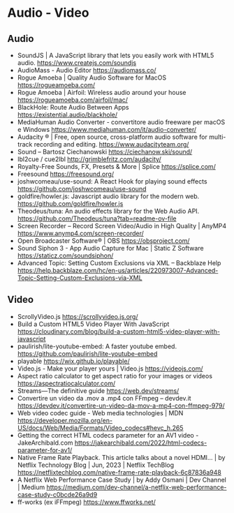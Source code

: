 # Audio - Video

## Audio
* SoundJS | A JavaScript library that lets you easily work with HTML5 audio. <https://www.createjs.com/soundjs>
* AudioMass - Audio Editor <https://audiomass.co/>
* Rogue Amoeba | Quality Audio Software for MacOS <https://rogueamoeba.com/>
* Rogue Amoeba | Airfoil: Wireless audio around your house <https://rogueamoeba.com/airfoil/mac/>
* BlackHole: Route Audio Between Apps <https://existential.audio/blackhole/>
* MediaHuman Audio Converter - convertitore audio freeware per macOS e Windows <https://www.mediahuman.com/it/audio-converter/>
* Audacity ® | Free, open source, cross-platform audio software for multi-track recording and editing. <https://www.audacityteam.org/>
* Sound – Bartosz Ciechanowski <https://ciechanow.ski/sound/>
* lbl2cue / cue2lbl <http://grimblefritz.com/audacity/>
* Royalty-Free Sounds, FX, Presets & More | Splice <https://splice.com/>
* Freesound <https://freesound.org/>
* joshwcomeau/use-sound: A React Hook for playing sound effects <https://github.com/joshwcomeau/use-sound>
* goldfire/howler.js: Javascript audio library for the modern web. <https://github.com/goldfire/howler.js>
* Theodeus/tuna: An audio effects library for the Web Audio API. <https://github.com/Theodeus/tuna?tab=readme-ov-file>
* Screen Recorder – Record Screen Video/Audio in High Quality | AnyMP4 <https://www.anymp4.com/screen-recorder/>
* Open Broadcaster Software®️ | OBS <https://obsproject.com/>
* Sound Siphon 3 - App Audio Capture for Mac | Static Z Software <https://staticz.com/soundsiphon/>
* Advanced Topic: Setting Custom Exclusions via XML – Backblaze Help <https://help.backblaze.com/hc/en-us/articles/220973007-Advanced-Topic-Setting-Custom-Exclusions-via-XML>

## Video
* ScrollyVideo.js <https://scrollyvideo.js.org/>
* Build a Custom HTML5 Video Player With JavaScript <https://cloudinary.com/blog/build-a-custom-html5-video-player-with-javascript>
* paulirish/lite-youtube-embed: A faster youtube embed. <https://github.com/paulirish/lite-youtube-embed>
* playable <https://wix.github.io/playable/>
* Video.js - Make your player yours | Video.js <https://videojs.com/>
* Aspect ratio calculator to get aspect ratio for your images or videos <https://aspectratiocalculator.com/>
* Streams—The definitive guide <https://web.dev/streams/>
* Convertire un video da .mov a .mp4 con FFmpeg – devdev.it <https://devdev.it/convertire-un-video-da-mov-a-mp4-con-ffmpeg-979/>
* Web video codec guide - Web media technologies | MDN <https://developer.mozilla.org/en-US/docs/Web/Media/Formats/Video_codecs#hevc_h.265>
* Getting the correct HTML codecs parameter for an AV1 video - JakeArchibald.com <https://jakearchibald.com/2022/html-codecs-parameter-for-av1/>
* Native Frame Rate Playback. This article talks about a novel HDMI… | by Netflix Technology Blog | Jun, 2023 | Netflix TechBlog <https://netflixtechblog.com/native-frame-rate-playback-6c87836a948>
* A Netflix Web Performance Case Study | by Addy Osmani | Dev Channel | Medium <https://medium.com/dev-channel/a-netflix-web-performance-case-study-c0bcde26a9d9>
* ff-works (ex iFFmpeg) <https://www.ffworks.net/>
